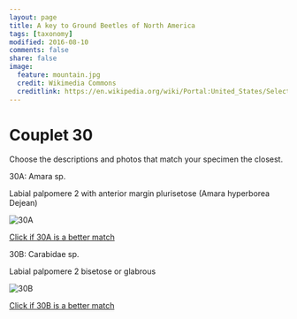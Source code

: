 ```yaml
---
layout: page
title: A key to Ground Beetles of North America
tags: [taxonomy]
modified: 2016-08-10
comments: false
share: false
image:
  feature: mountain.jpg
  credit: Wikimedia Commons
  creditlink: https://en.wikipedia.org/wiki/Portal:United_States/Selected_panorama#/media/File:Mount_Ellinor,_Mount_Washington_Panorama.jpg
---
```


# Couplet 30


Choose the descriptions and photos that match your specimen the closest. 

30A: Amara sp. 

Labial palpomere 2 with anterior margin plurisetose (Amara hyperborea Dejean)

![30A](//klevan.github.io/images/keyfigs/Key1_30_30A.png)

[Click if 30A is a better match](https://en.wikipedia.org/wiki/Amara)


30B: Carabidae sp. 

Labial palpomere 2 bisetose or glabrous

![30B](//klevan.github.io/images/keyfigs/Key1_30_30B.png)

[Click if 30B is a better match](//klevan.github.io/dynamicTaxonomy/Key1_31)

